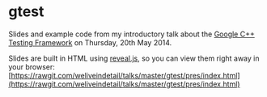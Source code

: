 gtest
=====

Slides and example code from my introductory talk about the [Google C++ Testing Framework](https://code.google.com/p/googletest/) on Thursday, 20th May 2014.

Slides are built in HTML using [reveal.js](http://lab.hakim.se/reveal-js/), so you can view them right away in your browser: [https://rawgit.com/weliveindetail/talks/master/gtest/pres/index.html](https://rawgit.com/weliveindetail/talks/master/gtest/pres/index.html)
